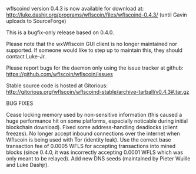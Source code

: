 wflscoind version 0.4.3 is now available for download at:
http://luke.dashjr.org/programs/wflscoin/files/wflscoind-0.4.3/ (until Gavin uploads to SourceForge)

This is a bugfix-only release based on 0.4.0.

Please note that the wxWflscoin GUI client is no longer maintained nor supported. If someone would like to step up to maintain this, they should contact Luke-Jr.

Please report bugs for the daemon only using the issue tracker at github:
https://github.com/wflscoin/wflscoin/issues

Stable source code is hosted at Gitorious:
http://gitorious.org/wflscoin/wflscoind-stable/archive-tarball/v0.4.3#.tar.gz

BUG FIXES

Cease locking memory used by non-sensitive information (this caused a huge performance hit on some platforms, especially noticable during initial blockchain download).
Fixed some address-handling deadlocks (client freezes).
No longer accept inbound connections over the internet when Wflscoin is being used with Tor (identity leak).
Use the correct base transaction fee of 0.0005 WFLS for accepting transactions into mined blocks (since 0.4.0, it was incorrectly accepting 0.0001 WFLS which was only meant to be relayed).
Add new DNS seeds (maintained by Pieter Wuille and Luke Dashjr).


